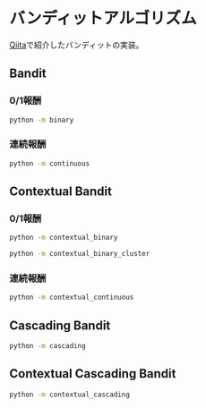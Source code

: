 # バンディットアルゴリズム

[Qiita](https://qiita.com/birdwatcher)で紹介したバンディットの実装。

## Bandit
### 0/1報酬
```sh
python -m binary
```

### 連続報酬
```sh
python -m continuous
```

## Contextual Bandit
### 0/1報酬
```sh
python -m contextual_binary
```
```sh
python -m contextual_binary_cluster
```

### 連続報酬
```sh
python -m contextual_continuous
```

## Cascading Bandit
```sh
python -m cascading
```

## Contextual Cascading Bandit
```sh
python -m contextual_cascading
```
